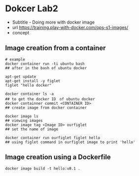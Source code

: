 # Dokcer Lab2

- Subtitle - Doing more with docker image
- url https://training.play-with-docker.com/ops-s1-images/
- concept 

## Image creation from a container

```
# example
docker container run -ti ubuntu bash
## after in the bash of ubuntu docker

apt-get update
apt-get install -y figlet
figlet "hello docker"

docker container ls -a
## to get the docker ID　of ubuntu docker
docker containner commit <CONTAINER ID>
## create image from docker container

docker image ls
## viewing images
docker image tag <Image ID> ourfiglet
## set the name of image

docker container run ourfiglet figlet hello
## using figlet command in ourfiglet image to print 'hello'

```



## Image creation using a Dockerfile

```
docker image build -t hello:v0.1 .
```


